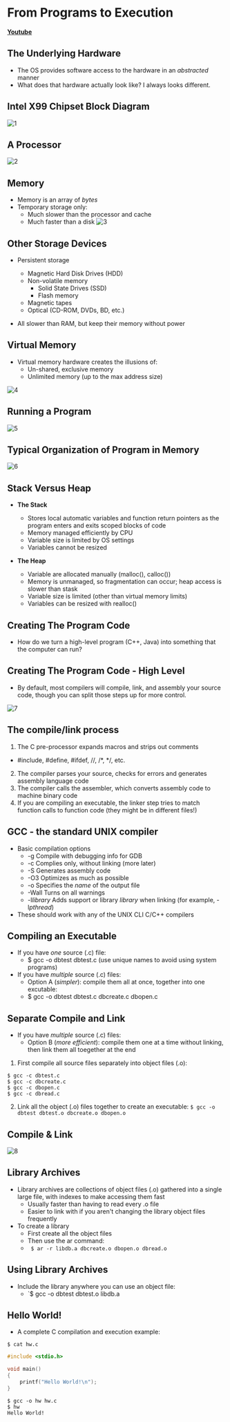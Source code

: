 # From Programs to Execution

[**Youtube**](https://www.youtube.com/watch?time_continue=3&v=Vwe_EDCWAzU)

## The Underlying Hardware
* The OS provides software access to the hardware in an *abstracted* manner
* What does that hardware actually look like? I always looks different.

## Intel X99 Chipset Block Diagram
![1](./images/2_1.png)

## A Processor
![2](./images/2_2.png)

## Memory
* Memory is an array of *bytes*
* Temporary storage only:
  * Much slower than the processor and cache
  * Much faster than a disk
![3](./images/2_3.png)

## Other Storage Devices
* Persistent storage
    * Magnetic Hard Disk Drives (HDD)
    * Non-volatile memory
        * Solid State Drives (SSD)
        * Flash memory
    * Magnetic tapes
    * Optical (CD-ROM, DVDs, BD, etc.)

* All slower than RAM, but keep their memory without power

## Virtual Memory
* Virtual memory hardware creates the illusions of:
  * Un-shared, exclusive memory
  * Unlimited memory (up to the max address size)  
 
![4](./images/2_4.png)

## Running a Program
![5](./images/2_5.png)

## Typical Organization of Program in Memory
![6](./images/2_6.png)

## Stack Versus Heap

* **The Stack**
  * Stores local automatic variables and function return pointers as the program enters and exits scoped blocks of code
  * Memory managed efficiently by CPU
  * Variable size is limited by OS settings
  * Variables cannot be resized

* **The Heap**
  * Variable are allocated manually (malloc(), calloc())
  * Memory is unmanaged, so fragmentation can occur; heap access is slower than stask
  * Variable size is limited (other than virtual memory limits)
  * Variables can be resized with realloc()

## Creating The Program Code
* How do we turn a high-level program (C++, Java) into something that the computer can run?

## Creating The Program Code - High Level
* By default, most compilers will compile, link, and assembly your source code, though you can split those steps up for more control.  

![7](./images/2_7.png)

## The compile/link process
1) The C pre-processor expands macros and strips out comments
  * #include, #define, #ifdef, //, /\*, \*/, etc.
2) The compiler parses your source, checks for errors and generates assembly language code
3) The compiler calls the assembler, which converts assembly code to machine binary code
4) If you are compiling an executable, the linker step tries to match function calls to function code (they might be in different files!)

## GCC - the standard UNIX compiler
* Basic compilation options
  * -g		Compile with debugging info for GDB
  * -c 		Complies only, without linking (more later)
  * -S		Generates assembly code
  * -O3		Optimizes as much as possible
  * -o 		Specifies the *name* of the output file
  * -Wall	Turns on all warnings
  * -l*library* Adds support or library *library* when linking (for example, -l*pthread*)
* These should work with any of the UNIX CLI C/C++ compilers

## Compiling an Executable
* If you have *one* source (.c) file:
  * $ gcc -o dbtest dbtest.c (use unique names to avoid using system programs)
* If you have *multiple* source (.c) files:
  * Option A (*simpler*): compile them all at once, together into one excutable:
  * $ gcc -o dbtest dbtest.c dbcreate.c dbopen.c

## Separate Compile and Link
* If you have *multiple* source (.c) files:
  * Option B (*more efficient*): compile them one at a time without linking, then link them all toegether at the end

1) First compile all source files separately into object files (.o):
``` 
$ gcc -c dbtest.c
$ gcc -c dbcreate.c
$ gcc -c dbopen.c
$ gcc -c dbread.c
```
2) Link all the object (.o) files together to create an executable:
` $ gcc -o dbtest dbtest.o dbcreate.o dbopen.o `

## Compile & Link
![8](./images/2_8.png)

## Library Archives
* Library archives are collections of object files (.o) gathered into a single large file, with indexes to make accessing them fast
  * Usually faster than having to read every .o file
  * Easier to link with if you aren't changing the library object files frequently
* To create a library
  * First create all the object files
  * Then use the ar command:
  * ` $ ar -r libdb.a dbcreate.o dbopen.o dbread.o`

## Using Library Archives
* Include the library anywhere you can use an object file:
  * `$ gcc -o dbtest dbtest.o libdb.a

## Hello World!
* A complete C compilation and execution example:  

` $ cat hw.c `    

``` C
#include <stdio.h>

void main()
{
	printf("Hello World!\n");
}
```
```
$ gcc -o hw hw.c
$ hw
Hello World!
```


